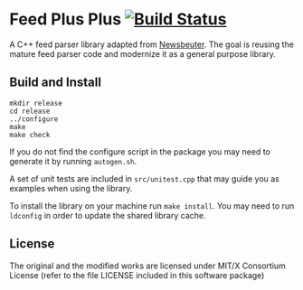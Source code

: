 # Feed Plus Plus [![Build Status](https://travis-ci.org/kamarya/feedpp.svg?branch=master)](https://travis-ci.org/kamarya/feedpp)
A C++ feed parser library adapted from [Newsbeuter](https://github.com/akrennmair/newsbeuter). The goal is reusing the mature feed parser code and modernize it
as a general purpose library.
## Build and Install

```
mkdir release
cd release
../configure
make
make check
```
If you do not find the configure script in the package
you may need to generate it by running ```autogen.sh```.

A set of unit tests are included in ```src/unitest.cpp``` that may
guide you as examples when using the library.

To install the library on your machine run ```make install```.
You may need to run ```ldconfig``` in order to update the shared library cache.


## License
The original and the modified works are licensed under
MIT/X Consortium License (refer to the file LICENSE
included in this software package)
